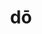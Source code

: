 ---
title: dō
meaning: to give
ch: [24rv]
pos: verb
inf: dāre
secondppstem: d
infend: āre
thirdpp: dedī
fourthpp: dātus
conjugation: first
---
